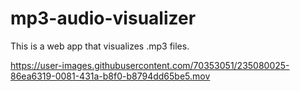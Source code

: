 # mp3-audio-visualizer

This is a web app that visualizes .mp3 files.

https://user-images.githubusercontent.com/70353051/235080025-86ea6319-0081-431a-b8f0-b8794dd65be5.mov
